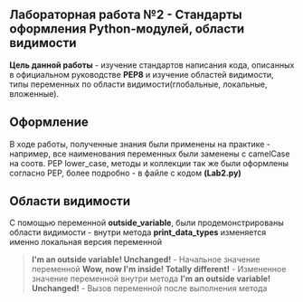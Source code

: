 Лабораторная работа №2 - Стандарты оформления Python-модулей, области видимости
---
__Цель данной работы__ - изучение стандартов написания кода, описанных в официальном руководстве __PEP8__ и изучение областей видимости, типы переменных по области видимости(глобальные, локальные, вложенные).

Оформление
---
В ходе работы, полученные знания были применены на практике - например, все наименования переменных были заменены c camelCase на соотв. PEP lower_case, методы и коллекции так же были оформлены согласно PEP, более подробно - в файле с кодом __(Lab2.py)__

__Области видимости__
---
С помощью переменной __outside_variable__, были продемонстрированы области видимости - внутри метода __print_data_types__ изменяется именно локальная версия переменной 
>__I'm an outside variable! Unchanged!__ - Начальное значение переменной
__Wow, now I'm inside! Totally different!__ - Измененное значение переменной внутри метода
__I'm an outside variable! Unchanged!__ - Вызов переменной после выполнения метода

